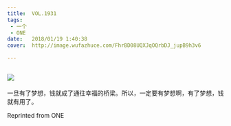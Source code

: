 ```yaml
---
title:	VOL.1931
tags:
 - 一个
 - ONE
date:	2018/01/19 1:40:38
cover:	http://image.wufazhuce.com/FhrBD08UQXJqOQrbDJ_jupB9h3v6

---
```

![](http://image.wufazhuce.com/FhrBD08UQXJqOQrbDJ_jupB9h3v6)
---

一旦有了梦想，钱就成了通往幸福的桥梁。所以，一定要有梦想啊，有了梦想，钱就有用了。
 
Reprinted from ONE
